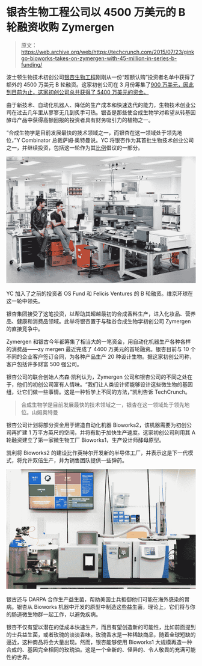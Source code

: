 # 银杏生物工程公司以 4500 万美元的 B 轮融资收购 Zymergen 

> 原文：<https://web.archive.org/web/https://techcrunch.com/2015/07/23/ginkgo-bioworks-takes-on-zymergen-with-45-million-in-series-b-funding/>

波士顿生物技术初创公司[银杏生物工程](https://web.archive.org/web/20221208180002/http://ginkgobioworks.com/)刚刚从一份“超额认购”投资者名单中获得了额外的 4500 万美元 B 轮融资。这家初创公司在 3 月份筹集了[900 万美元，因此到目前为止，这家初创公司总共获得了 5400 万美元的资金。](https://web.archive.org/web/20221208180002/https://beta.techcrunch.com/2015/03/18/ginkgo-bioworks-lands-9-million-in-series-a-funding-to-build-out-new-lab-facilities/)

由于新技术、自动化机器人、降低的生产成本和快速迭代的能力，生物技术创业公司在过去几年里从寥寥无几到炙手可热。银杏是那些使合成生物学对希望从转基因酵母产品中获得高额回报的投资者具有财务吸引力的植物之一。

“合成生物学是目前发展最快的技术领域之一，而银杏在这一领域处于领先地位，”Y Combinator 总裁萨姆·奥特曼说。YC 将银杏作为其首批生物技术创业公司之一，并继续投资，包括这一轮作为其[比例](https://web.archive.org/web/20221208180002/http://blog.ycombinator.com/pro-rata)倡议的一部分。

![GInkgo Bioworks](img/74d01d33dfd43a74239cbfa08508cb6a.png)

YC 加入了之前的投资者 OS Fund 和 Felicis Ventures 的 B 轮融资。维京环球在这一轮中领先。

银杏集团接受了这笔投资，以帮助其超越最初的合成香料生产，进入化妆品、营养品、健康和消费品领域。此举将银杏置于与硅谷合成生物学初创公司 Zymergen 的直接竞争中。

Zymergen 和银古今年都筹集了相当大的一笔资金，用自动化机器生产各种各样的消费品——zy mergen 最近完成了 4400 万美元的首轮融资。银杏目前与 10 个不同的企业客户签订合同，为各种产品生产 20 种设计生物。据这家初创公司称，客户包括许多财富 500 强公司。

银杏公司的联合创始人杰森·凯利认为，Zymergen 公司和银杏公司的不同之处在于，他们的初创公司富有人情味。“我们让人类设计师能够设计这些微生物的基因组，让它们做一些事情。这是一种哲学上不同的方法，”凯利告诉 TechCrunch。

> 合成生物学是目前发展最快的技术领域之一，银杏在这一领域处于领先地位。山姆奥特曼

银杏公司计划将部分资金用于建造自动化机器 Bioworks2，该机器需要为初创公司再扩建 1 万平方英尺的空间，并将有助于加快生产速度。这家初创公司利用其 A 轮融资建立了第一家微生物工厂 Bioworks1，生产设计师酵母原型。

凯利将 Bioworks2 的建设比作英特尔开发新的半导体工厂，并表示这是下一代模式，将允许双倍生产，并为销售团队提供一些弹药。

![Ginkgo Bioworks](img/9940f71adc67de9b8b3caaa44bdfef98.png)

银古还与 DARPA 合作生产益生菌，帮助美国士兵抵御他们可能在海外感染的胃病。银杏从 Bioworks 机器中开发的原型中制造这些益生菌，理论上，它们将与你的肠道微生物群一起工作，以避免疾病。

银杏不仅有望以潜在的低成本快速生产，而且有望创造新的可能性，比如前面提到的士兵益生菌，或者玫瑰的淡淡香味。玫瑰香水是一种稀缺商品，随着全球短缺的逼近，这种商品将会大量出现。然而，银杏能够使用 Bioworks1 大规模再造一种合成的、基因完全相同的玫瑰油。这是一个全新的、怪异的、令人敬畏的充满可能性的世界。